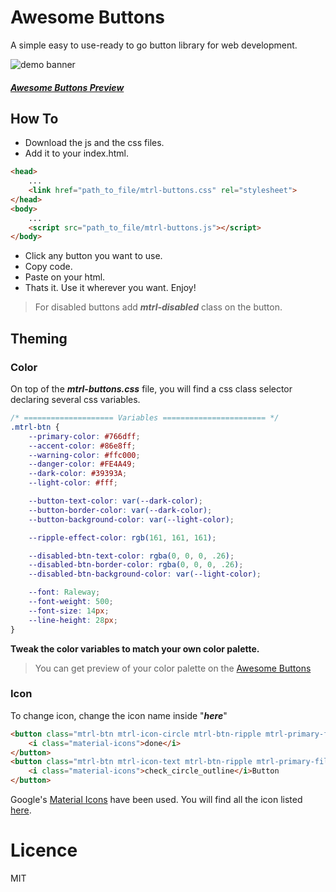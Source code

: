 # Awesome Buttons
A simple easy to use-ready to go button library for web development.

![demo banner](https://github.com/abdunnahid/Awesome-Buttons/blob/master/public/assets/demo.png?raw=true)

##### [Awesome Buttons Preview](https://button-awesome.web.app/)
## How To
* Download the js and the css files. 
* Add it to your index.html.
```html
<head>
    ...
    <link href="path_to_file/mtrl-buttons.css" rel="stylesheet">
</head>
<body>
    ...
    <script src="path_to_file/mtrl-buttons.js"></script>
</body>
```
* Click any button you want to use.
* Copy code.
* Paste on your html.
* Thats it. Use it wherever you want. Enjoy!

> For disabled buttons add ***_mtrl-disabled_*** class on the button.

## Theming
### Color
On top of the _**mtrl-buttons.css**_ file, you will find a css class selector declaring several css variables.
```css
/* ==================== Variables ======================= */
.mtrl-btn {
    --primary-color: #766dff;
    --accent-color: #86e8ff;
    --warning-color: #ffc000;
    --danger-color: #FE4A49;
    --dark-color: #39393A;
    --light-color: #fff;

    --button-text-color: var(--dark-color);
    --button-border-color: var(--dark-color);
    --button-background-color: var(--light-color);

    --ripple-effect-color: rgb(161, 161, 161);

    --disabled-btn-text-color: rgba(0, 0, 0, .26);
    --disabled-btn-border-color: rgba(0, 0, 0, .26);
    --disabled-btn-background-color: var(--light-color);

    --font: Raleway;
    --font-weight: 500;
    --font-size: 14px;
    --line-height: 28px;
}
```
**Tweak the color variables to match your own color palette.**
> You can get preview of your color palette on the [Awesome Buttons](https://button-awesome.web.app/)

### Icon
To change icon, change the icon name inside "<i class="material-icons">**_here_**</i>"
```html
<button class="mtrl-btn mtrl-icon-circle mtrl-btn-ripple mtrl-primary-fill"> 
    <i class="material-icons">done</i> 
</button>
<button class="mtrl-btn mtrl-icon-text mtrl-btn-ripple mtrl-primary-fill"> 
    <i class="material-icons">check_circle_outline</i>Button 
</button>
```
Google's [Material Icons](https://material.io/tools/icons) have been used. You will find all the icon listed [here](https://material.io/tools/icons).

# Licence
MIT
